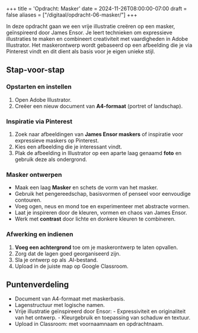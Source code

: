 +++
title = 'Opdracht: Masker'
date = 2024-11-26T08:00:00-07:00
draft = false
aliases = ["/digitaal/opdracht-06-masker/"]
+++

In deze opdracht gaan we een vrije illustratie creëren op een masker, geïnspireerd door James Ensor. Je leert technieken om expressieve illustraties te maken en combineert creativiteit met vaardigheden in Adobe Illustrator. Het maskerontwerp wordt gebaseerd op een afbeelding die je via Pinterest vindt en dit dient als basis voor je eigen unieke stijl.

## Stap-voor-stap

### Opstarten en instellen

1. Open Adobe Illustrator.
2. Creëer een nieuw document van **A4-formaat** (portret of landschap).

### Inspiratie via Pinterest

1. Zoek naar afbeeldingen van **James Ensor maskers** of inspiratie voor expressieve maskers op Pinterest.
2. Kies een afbeelding die je interessant vindt. 
3. Plak de afbeelding in Illustrator op een aparte laag genaamd **foto** en gebruik deze als ondergrond.

### Masker ontwerpen

- Maak een laag **Masker** en schets de vorm van het masker.
- Gebruik het pengereedschap, basisvormen of penseel voor eenvoudige contouren.
- Voeg ogen, neus en mond toe en experimenteer met abstracte vormen.
- Laat je inspireren door de kleuren, vormen en chaos van James Ensor.
- Werk met **contrast** door lichte en donkere kleuren te combineren.

### Afwerking en indienen

1. **Voeg een achtergrond** toe om je maskerontwerp te laten opvallen.
2. Zorg dat de lagen goed georganiseerd zijn.
3. Sla je ontwerp op als .AI-bestand.
4. Upload in de juiste map op Google Classroom.

## Puntenverdeling

- Document van A4-formaat met maskerbasis.
- Lagenstructuur met logische namen. 
- Vrije illustratie geïnspireerd door Ensor: - Expressiviteit en originaliteit van het ontwerp. - Kleurgebruik en toepassing van schaduw en textuur.
- Upload in Classroom: met voornaamnaam en opdrachtnaam.
